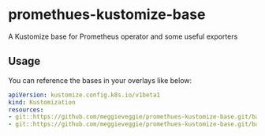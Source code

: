 # promethues-kustomize-base
A Kustomize base for Prometheus operator and some useful exporters

## Usage

You can reference the bases in your overlays like below:
```yaml
apiVersion: kustomize.config.k8s.io/v1beta1
kind: Kustomization
resources:
- git::https://github.com/meggieveggie/promethues-kustomize-base.git/base/prometheus/
- git::https://github.com/meggieveggie/promethues-kustomize-base.git/base/prometheus-operator/
```
